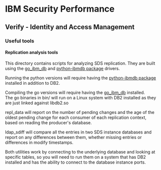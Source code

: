 # IBM Security Performance

## Verify - Identity and Access Management

### Useful tools

#### Replication analysis tools

This directory contains scripts for analyzing SDS replication.  They are built using the [go_ibm_db](https://github.com/ibmdb/go_ibm_db) and [python-ibmdb package](https://github.com/ibmdb/python-ibmdb) drivers.

Running the python versions will require having the [python-ibmdb package](https://github.com/ibmdb/python-ibmdb) installed in addition to DB2.

Compiling the go versions will require having the [go_ibm_db](https://github.com/ibmdb/go_ibm_db) installed.  
The go binaries in bin/ will run on a Linux system with DB2 installed as they are just linked against libdb2.so

repl_data will report on the number of pending changes and the age of the oldest pending change for each consumer of each replication context, based on reading the producer's database.

ldap_sdiff will compare all the entries in two SDS instance databases and report on any differences between them, whether missing entries or differences in modify timestamps.

Both utilities work by connecting to the underlying database and looking at specific tables, so you will need to run them on a system that has DB2 installed and has the ability to connect to the database instance ports.

